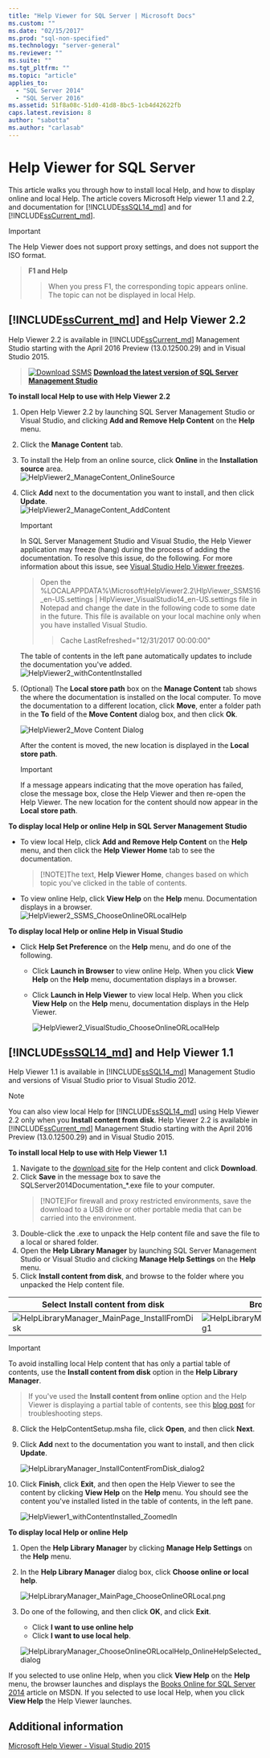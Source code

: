 ```yaml
---
title: "Help Viewer for SQL Server | Microsoft Docs"
ms.custom: ""
ms.date: "02/15/2017"
ms.prod: "sql-non-specified"
ms.technology: "server-general"
ms.reviewer: ""
ms.suite: ""
ms.tgt_pltfrm: ""
ms.topic: "article"
applies_to: 
  - "SQL Server 2014"
  - "SQL Server 2016"
ms.assetid: 51f8a08c-51d0-41d8-8bc5-1cb4d42622fb
caps.latest.revision: 8
author: "sabotta"
ms.author: "carlasab"
---
```

# Help Viewer for SQL Server
  
  
  
This article walks you through how to install local Help, and how to display online and local Help. The article covers Microsoft Help viewer 1.1 and 2.2, and documentation for [!INCLUDE[ssSQL14_md](../includes/sssql14-md.md)] and for [!INCLUDE[ssCurrent_md](../includes/sscurrent-md.md)]. 

>[!IMPORTANT]
>The Help Viewer does not support proxy settings, and does not support the ISO format.  

>**F1 and Help**
>>When you press F1, the corresponding topic appears online. The topic can not be displayed in local Help.

## [!INCLUDE[ssCurrent_md](../includes/sscurrent-md.md)] and Help Viewer 2.2  
Help Viewer 2.2 is available in [!INCLUDE[ssCurrent_md](../includes/sscurrent-md.md)]  Management Studio starting with the April 2016 Preview (13.0.12500.29) and in Visual Studio 2015.  

> [![Download SSMS](../release-notes/media/download.png)](https://msdn.microsoft.com/library/mt238290.aspx) **[Download the latest version of SQL Server Management Studio](https://msdn.microsoft.com/library/mt238290.aspx)**  

**To install local Help to use with Help Viewer 2.2**  
1. Open Help Viewer 2.2 by launching SQL Server Management Studio or Visual Studio, and clicking **Add and Remove Help Content** on the **Help** menu.  
2. Click the **Manage Content** tab.  
3. To install the Help from an online source, click **Online** in the **Installation source** area.  
![HelpViewer2_ManageContent_OnlineSource](../release-notes/media/helpviewer2-managecontent-onlinesource.png)  
7. Click **Add** next to the documentation you want to install, and then click **Update**.  
![HelpViewer2_ManageContent_AddContent](../release-notes/media/helpviewer2-managecontent-addcontent.png)     
  
   >[!IMPORTANT] 
   >In SQL Server Management Studio and Visual Studio, the Help Viewer application may freeze (hang) during the process of adding the documentation. To resolve this issue, do the following. For more information about this issue, see [Visual Studio Help Viewer freezes](https://msdn.microsoft.com/library/mt654096.aspx).  
   >>Open the %LOCALAPPDATA%\Microsoft\HelpViewer2.2\HlpViewer_SSMS16_en-US.settings | HlpViewer_VisualStudio14_en-US.settings file in Notepad and change the date in the following code to some date in the future. This file is available on your local machine only when you have installed Visual Studio. 
   >>>Cache LastRefreshed="12/31/2017 00:00:00"  
  
    The table of contents in the left pane automatically updates to include the documentation you've added.  
![HelpViewer2_withContentInstalled](../release-notes/media/helpviewer2-withcontentinstalled.png)

1. (Optional) The **Local store path** box on the **Manage Content** tab shows the where the documentation is installed on the local computer. To move the documentation to a different location, click **Move**, enter a folder path in the **To** field of the **Move Content** dialog box, and then click **Ok**.

   ![HelpViewer2_Move Content Dialog](../release-notes/media/helpviewer2-move-content-dialog.png)

   After the content is moved, the new location is displayed in the **Local store path**.
      
   >[!IMPORTANT]
   > If a message appears indicating that the move operation has failed, close the message box, close the Help Viewer and then re-open the Help Viewer. The new location for the content should now appear in the **Local store path**.   
  
**To display local Help or online Help in SQL Server Management Studio**  
* To view local Help, click **Add and Remove Help Content** on the **Help** menu, and then click the **Help Viewer Home** tab to see the documentation.  
    >[!NOTE]The text, **Help Viewer Home**, changes based on which topic you've clicked in the table of contents.   
* To view online Help, click **View Help** on the **Help** menu. Documentation displays in a browser.  
![HelpViewer2_SSMS_ChooseOnlineORLocalHelp](../release-notes/media/helpviewer2-ssms-chooseonlineorlocalhelp.png)  
  
  
**To display local Help or online Help in Visual Studio**  
* Click **Help Set Preference** on the **Help** menu, and do one of the following.  
   * Click **Launch in Browser** to view online Help. When you click **View Help** on the **Help** menu, documentation displays in a browser.  
   * Click **Launch in Help Viewer** to view local Help. When you click **View Help** on the **Help** menu, documentation displays in the Help Viewer.  
     
     ![HelpViewer2_VisualStudio_ChooseOnlineORLocalHelp](../release-notes/media/helpviewer2-visualstudio-chooseonlineorlocalhelp.png)  
  
  
## [!INCLUDE[ssSQL14_md](../includes/sssql14-md.md)] and Help Viewer 1.1  
 Help Viewer 1.1 is available in [!INCLUDE[ssSQL14_md](../includes/sssql14-md.md)] Management Studio and versions of Visual Studio prior to Visual Studio 2012.   
 
>[!NOTE]
> You can also view local Help for [!INCLUDE[ssSQL14_md](../includes/sssql14-md.md)] using Help Viewer 2.2 only when you **Install content from disk**. Help Viewer 2.2 is available in [!INCLUDE[ssCurrent_md](../includes/sscurrent-md.md)]  Management Studio starting with the April 2016 Preview (13.0.12500.29) and in Visual Studio 2015. 
   
**To install local Help to use with Help Viewer 1.1**  
1. Navigate to the [download site](https://www.microsoft.com/en-us/download/details.aspx?id=42557) for the Help content and click **Download**.  
2. Click **Save** in the message box to save the SQLServer2014Documentation_*.exe file to your computer.  
   >[!NOTE]For firewall and proxy restricted environments, save the download to a USB drive or other portable media that can be carried into the environment.   
3. Double-click the .exe to unpack the Help content file and save the file to a local or shared folder.  
4. Open the **Help Library Manager** by launching SQL Server Management Studio or Visual Studio and clicking **Manage Help Settings** on the **Help** menu.  
7. Click **Install content from disk**, and browse to the folder where you unpacked the Help content file.  
  
Select Install content from disk  |Browse to Help content file   
---------|---------  
![HelpLibraryManager_MainPage_InstallFromDisk](../release-notes/media/helplibrarymanager-mainpage-installfromdisk.png)    | ![HelpLibraryManager_InstallContentFromDisk_dialog1](../release-notes/media/helplibrarymanager-installcontentfromdisk-dialog1.png)          
  
>[!IMPORTANT]
> To avoid installing local Help content that has only a partial table of contents, use the **Install content from disk** option in the **Help Library Manager**.  
>>If you've used the **Install content from online** option and the Help Viewer is displaying a partial table of contents, see this [blog post](https://blogs.msdn.microsoft.com/womeninanalytics/2016/06/21/troubleshoot-local-help-for-sql-server-2014/) for troubleshooting steps.  
8. Click the HelpContentSetup.msha file, click **Open**, and then click **Next**.  
9. Click **Add** next to the documentation you want to install, and then click **Update**.  
  
   ![HelpLibraryManager_InstallContentFromDisk_dialog2](../release-notes/media/helplibrarymanager-installcontentfromdisk-dialog2.png)  
10. Click **Finish**, click **Exit**, and then open the Help Viewer to see the content by clicking **View Help** on the **Help** menu. You should see the content you've installed listed in the table of contents, in the left pane.  
  
    ![HelpViewer1_withContentInstalled_ZoomedIn](../release-notes/media/helpviewer1-withcontentinstalled-zoomedin.png)  
  
**To display local Help or online Help**  
1. Open the **Help Library Manager** by clicking **Manage Help Settings** on the **Help** menu.  
2. In the **Help Library Manager** dialog box, click **Choose online or local help**.  
  
   ![HelpLibraryManager_MainPage_ChooseOnlineORLocal.png](../release-notes/media/helplibrarymanager-mainpage-chooseonlineorlocal.png.png)  
3. Do one of the following, and then click **OK**, and click **Exit**.  
   * Click **I want to use online help**  
   * Click **I want to use local help**.  
  
   ![HelpLibraryManager_ChooseOnlineORLocalHelp_OnlineHelpSelected_dialog](../release-notes/media/helplibrarymanager-chooseonlineorlocalhelp-onlinehelpselected-dialog.png)  
  
If you selected to use online Help, when you click **View Help** on the **Help** menu, the browser launches and displays the [Books Online for SQL Server 2014](https://msdn.microsoft.com/library/ms130214(v=sql.120).aspx) article on MSDN. If you selected to use local Help, when you click **View Help** the Help Viewer launches.  

## Additional information
[Microsoft Help Viewer - Visual Studio 2015](https://msdn.microsoft.com/library/hh580782.aspx)
